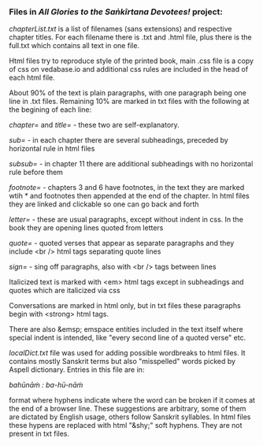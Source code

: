### Files in *All Glories to the Saṅkīrtana Devotees!* project:

*chapterList.txt* is a list of filenames (sans extensions) and respective chapter titles. For each filename there is .txt and .html file, plus there is the full.txt which contains all text in one file.

Html files try to reproduce style of the printed book, main .css file is a copy of css on vedabase.io and additional css rules are included in the head of each html file.

About 90% of the text is plain paragraphs, with one paragraph being one line in .txt files. Remaining 10% are marked in txt files with the following at the begining of each line:

*chapter=* and *title=* - these two are self-explanatory.

*sub=* - in each chapter there are several subheadings, preceded by horizontal rule in html files

*subsub=* - in chapter 11 there are additional subheadings with no horizontal rule before them

*footnote=* - chapters 3 and 6 have footnotes, in the text they are marked wtih * and footnotes then appended at the end of the chapter. In html files they are linked and clickable so one can go back and forth

*letter=* - these are usual paragraphs, except without indent in css. In the book they are opening lines quoted from letters

*quote=* - quoted verses that appear as separate paragraphs and they include &lt;br /&gt; html tags separating quote lines

*sign=* - sing off paragraphs, also with &lt;br /&gt; tags between lines

Italicized text is marked with &lt;em&gt; html tags except in subheadings and quotes which are italicized via css

Conversations are marked in html only, but in txt files these paragraphs begin with &lt;strong&gt; html tags.

There are also &amp;emsp; emspace entities included in the text itself where special indent is intended, like "every second line of a quoted verse" etc. 

*localDict.txt* file was used for adding possible wordbreaks to html files. It contains mostly Sanskrit terms but also "misspelled" words picked by Aspell dictionary. Entries in this file are in:

*bahūnāṁ : ba-hū-nāṁ*

format where hyphens indicate where the word can be broken if it comes at the end of a browser line. These suggestions are arbitrary, some of them are dictated by English usage, others follow Sanskrit syllables. In html files these hypens are replaced with html "&amp;shy;" soft hyphens. They are not present in txt files.
